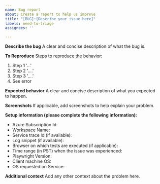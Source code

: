 ```yaml
---
name: Bug report
about: Create a report to help us improve
title: "[BUG]:[Describe your issue here]"
labels: need-to-triage
assignees: ''

---
```


**Describe the bug**
A clear and concise description of what the bug is.

**To Reproduce**
Steps to reproduce the behavior:
1. Step 1 '...'
2. Step 2 '....'
3. Step 3 '....'
4. See error

**Expected behavior**
A clear and concise description of what you expected to happen.

**Screenshots**
If applicable, add screenshots to help explain your problem.

**Setup information (please complete the following information):**
 - Azure Subscription Id:
 - Workspace Name:
 - Service trace Id (if available):
 - Log snippet (if available):
 - Browser on which tests are executed (if applicable):
 - Time range (in PST) when the issue was experienced:
 - Playwright Version:
- Client machine OS:
- OS requested on Service:

**Additional context**
Add any other context about the problem here.
